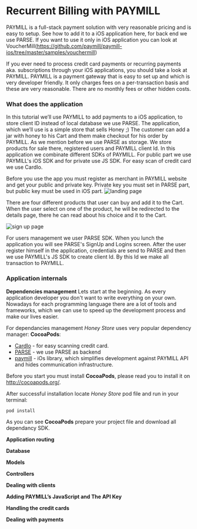 # Recurrent Billing with PAYMILL

PAYMILL is a full-stack payment solution with very reasonable pricing and is easy to setup. See how to add it to a iOS application here, for back end we use PARSE. If you want to use it only in iOS application you can look at VoucherMill(https://github.com/paymill/paymill-ios/tree/master/samples/vouchermill)

If you ever need to process credit card payments or recurring payments aka. subscriptions through your iOS applications, you should take a look at PAYMILL. 
PAYMILL is a payment gateway that is easy to set up and which is very developer friendly. It only charges fees on a per-transaction basis and these are very reasonable. 
There are no monthly fees or other hidden costs.

### What does the application

In this tutorial we’ll use PAYMILL to add payments to a iOS application, to store client ID instead of local database we use PARSE.
The application, which we’ll use is a simple store that sells Honey ;) 
The customer can add a jar with honey to his Cart and them make checkout for his order by PAYMILL. As we mention before we use PARSE as storage. We store products for sale there, registered users and PAYMILL client Id.
In this application we combinate different SDKs of PAYMILL. For public part we use PAYMILL's iOS SDK and for private use JS SDK. For easy scan of credit card we use CardIo.    

Before you use the app you must register as merchant in PAYMILL website and get your public and private key. Private key you must set in PARSE part, but public key must be used in iOS part.
![landing page](./docs-assets/01.pages_index.png)

There are four different products that user can buy and add it to the Cart. When the user select on one of the product, he will be redirected to the details page, there he can read about his choice and it to the Cart. 

![sign up page](./docs-assets/02.users_init.png)

For users management we user PARSE SDK. When you lunch the application you will see PARSE's SignUp and Logins screen. 
After the user register himself in the application, credentials are send to PARSE and then we use PAYMILL's JS SDK to create client Id. By this Id we make all transaction to PAYMILL. 


### Application internals

**Dependencies management**
Lets start at the beginning. 
As every application developer you don't want to write everything on your own. 
Nowadays for each programming language there are a lot of tools and frameworks, which we can use to speed up the development process and make our lives easier.

For dependancies management *Honey Store* uses very popular dependency manager: **CocoaPods**:
* [CardIo](https://github.com/card-io/card.io-iOS-SDK) - for easy scanning credit card.
* [PARSE](https://parse.com/) - we use PARSE as backend
* [paymill](https://github.com/paymill/paymill-ios) - iOs library, which simplifies development against PAYMILL API and hides communication infrastructure.

Before you start you must install **CocoaPods**, please read you to install it on http://cocoapods.org/.

After successful installation locate  *Honey Store* pod file and run in your terminal:  
```ios 
pod install 
``` 

As you can see **CocoaPods** prepare your project file and download all dependancy SDK.


**Application routing**


**Database**

**Models**

**Controllers**

**Dealing with clients**

**Adding PAYMILL’s JavaScript and The API Key**


**Handling the credit cards**

**Dealing with payments**

